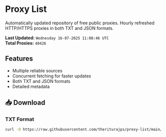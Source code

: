 # Proxy List

Automatically updated repository of free public proxies. Hourly refreshed HTTP/HTTPS proxies in both TXT and JSON formats.

**Last Updated:** `Wednesday 16-07-2025 11:08:46 UTC`  
**Total Proxies:** `40426`

## Features
- Multiple reliable sources
- Concurrent fetching for faster updates
- Both TXT and JSON formats
- Detailed metadata

## 📥 Download

### TXT Format
```bash
curl -O https://raw.githubusercontent.com/theriturajps/proxy-list/main/proxies.txt
